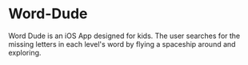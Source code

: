 # Word-Dude
Word Dude is an iOS App designed for kids. The user searches for the missing letters in each level's word by flying a spaceship around and exploring. 
